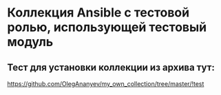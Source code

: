 Коллекция Ansible с тестовой ролью, использующей тестовый модуль
=========

Тест для установки коллекции из архива тут:
---
https://github.com/OlegAnanyev/my_own_collection/tree/master/!test

